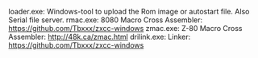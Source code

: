 loader.exe: Windows-tool to upload the Rom image or autostart file. Also Serial file server.
rmac.exe: 8080 Macro Cross Assembler: https://github.com/Tbxxx/zxcc-windows
zmac.exe: Z-80 Macro Cross Assembler: http://48k.ca/zmac.html
drilink.exe: Linker: https://github.com/Tbxxx/zxcc-windows